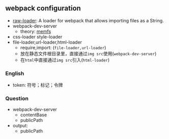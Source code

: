 ## webpack configuration

* [raw-loader](https://webpack.js.org/loaders/raw-loader/): A loader for webpack that allows importing files as a
  String.
* webpack-dev-server
  * theory: [memfs](https://github.com/streamich/memfs)
* css-loader style-loader
* file-loader,url-loader,html-loader
  * require,import: (`file-loader,url-loader`)
  * 放在静态文件根目录里，直接通过`img src`使用(`webpack-dev-server`)
  * 在`html`中直接通过`img src`引入(`html-loader`)

### English

* token: 符号；标记；令牌

### Question

* webpack-dev-server
  * contentBase
  * publicPath
* output:
  * publicPath
  
